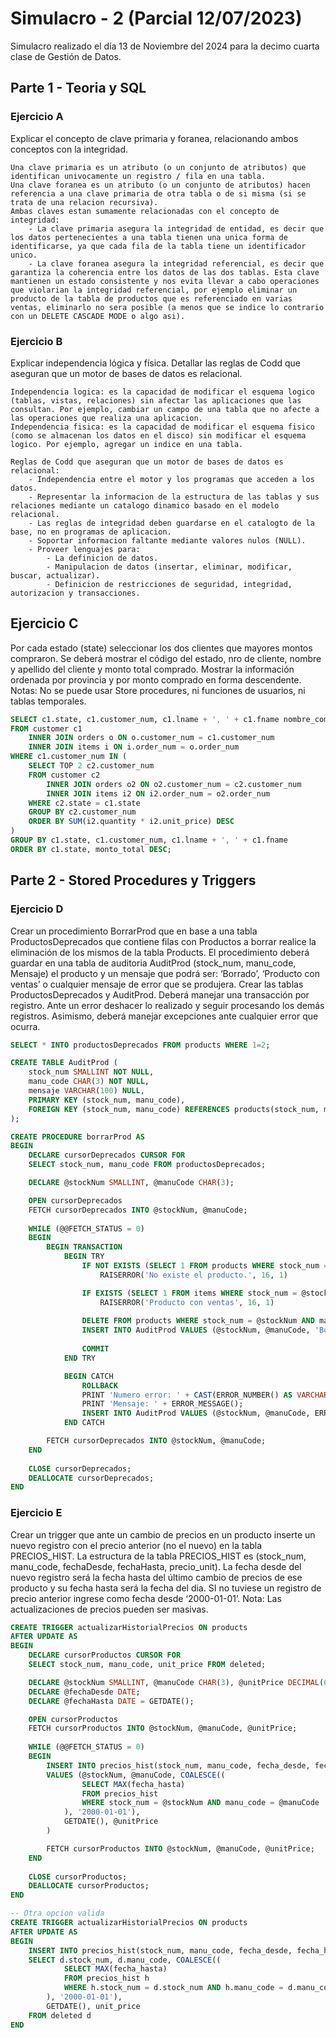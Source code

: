 # Simulacro - 2 (Parcial 12/07/2023)

Simulacro realizado el día 13 de Noviembre del 2024 para la decimo cuarta clase de Gestión de Datos.

## Parte 1 - Teoria y SQL

### Ejercicio A
Explicar el concepto de clave primaria y foranea, relacionando ambos conceptos con la integridad.

```
Una clave primaria es un atributo (o un conjunto de atributos) que identifican univocamente un registro / fila en una tabla.
Una clave foranea es un atributo (o un conjunto de atributos) hacen referencia a una clave primaria de otra tabla o de si misma (si se trata de una relacion recursiva).
Ambas claves estan sumamente relacionadas con el concepto de integridad:
    - La clave primaria asegura la integridad de entidad, es decir que los datos pertenecientes a una tabla tienen una unica forma de identificarse, ya que cada fila de la tabla tiene un identificador unico.
    - La clave foranea asegura la integridad referencial, es decir que garantiza la coherencia entre los datos de las dos tablas. Esta clave mantienen un estado consistente y nos evita llevar a cabo operaciones que violarian la integridad referencial, por ejemplo eliminar un producto de la tabla de productos que es referenciado en varias ventas, eliminarlo no sera posible (a menos que se indice lo contrario con un DELETE CASCADE MODE o algo asi).
```

### Ejercicio B
Explicar independencia lógica y física. Detallar las reglas de Codd que aseguran que un motor de bases de datos es relacional.

```
Independencia logica: es la capacidad de modificar el esquema logico (tablas, vistas, relaciones) sin afectar las aplicaciones que las consultan. Por ejemplo, cambiar un campo de una tabla que no afecte a las operaciones que realiza una aplicacion.
Independencia fisica: es la capacidad de modificar el esquema fisico (como se almacenan los datos en el disco) sin modificar el esquema logico. Por ejemplo, agregar un indice en una tabla.

Reglas de Codd que aseguran que un motor de bases de datos es relacional:
    - Independencia entre el motor y los programas que acceden a los datos.
    - Representar la informacion de la estructura de las tablas y sus relaciones mediante un catalogo dinamico basado en el modelo relacional.
    - Las reglas de integridad deben guardarse en el catalogto de la base, no en programas de aplicacion.
    - Soportar informacion faltante mediante valores nulos (NULL).
    - Proveer lenguajes para:
        - La definicion de datos.
        - Manipulacion de datos (insertar, eliminar, modificar, buscar, actualizar).
        - Definicion de restricciones de seguridad, integridad, autorizacion y transacciones. 
```

## Ejercicio C
Por cada estado (state) seleccionar los dos clientes que mayores montos compraron. Se deberá mostrar el código del estado, nro de cliente, nombre y apellido del cliente y monto total comprado. Mostrar la información ordenada por provincia y por monto comprado en forma descendente. Notas: No se puede usar Store procedures, ni funciones de usuarios, ni tablas temporales.

```sql
SELECT c1.state, c1.customer_num, c1.lname + ', ' + c1.fname nombre_completo, SUM(i.quantity * i.unit_price) monto_total
FROM customer c1
	INNER JOIN orders o ON o.customer_num = c1.customer_num
	INNER JOIN items i ON i.order_num = o.order_num
WHERE c1.customer_num IN (
	SELECT TOP 2 c2.customer_num
	FROM customer c2
		INNER JOIN orders o2 ON o2.customer_num = c2.customer_num
		INNER JOIN items i2 ON i2.order_num = o2.order_num
	WHERE c2.state = c1.state
	GROUP BY c2.customer_num
	ORDER BY SUM(i2.quantity * i2.unit_price) DESC
)
GROUP BY c1.state, c1.customer_num, c1.lname + ', ' + c1.fname
ORDER BY c1.state, monto_total DESC;
```

## Parte 2 - Stored Procedures y Triggers

### Ejercicio D
Crear un procedimiento BorrarProd que en base a una tabla ProductosDeprecados que  contiene filas con Productos a borrar realice la eliminación de los mismos de la tabla Products. El procedimiento deberá guardar en una tabla de auditoria AuditProd (stock_num, manu_code, Mensaje) el producto y un mensaje que podrá ser: ‘Borrado’, ‘Producto con ventas’ o cualquier mensaje de error que se produjera. Crear las tablas ProductosDeprecados y AuditProd. Deberá manejar una transacción por registro. Ante un error deshacer lo realizado y seguir  procesando los demás registros. Asimismo, deberá manejar excepciones ante cualquier error que ocurra.

```sql
SELECT * INTO productosDeprecados FROM products WHERE 1=2;

CREATE TABLE AuditProd (
    stock_num SMALLINT NOT NULL,
    manu_code CHAR(3) NOT NULL,
    mensaje VARCHAR(100) NULL,
    PRIMARY KEY (stock_num, manu_code),
    FOREIGN KEY (stock_num, manu_code) REFERENCES products(stock_num, manu_code)
);

CREATE PROCEDURE borrarProd AS
BEGIN
    DECLARE cursorDeprecados CURSOR FOR 
    SELECT stock_num, manu_code FROM productosDeprecados;

	DECLARE @stockNum SMALLINT, @manuCode CHAR(3);

    OPEN cursorDeprecados
    FETCH cursorDeprecados INTO @stockNum, @manuCode; 
    
    WHILE (@@FETCH_STATUS = 0)
	BEGIN
        BEGIN TRANSACTION
		    BEGIN TRY
                IF NOT EXISTS (SELECT 1 FROM products WHERE stock_num = @stockNum AND manu_code = @manuCode)
                    RAISERROR('No existe el producto.', 16, 1)

                IF EXISTS (SELECT 1 FROM items WHERE stock_num = @stockNum AND manu_code = @manuCode)
                    RAISERROR('Producto con ventas', 16, 1)
                
                DELETE FROM products WHERE stock_num = @stockNum AND manu_code = @manuCode;
                INSERT INTO AuditProd VALUES (@stockNum, @manuCode, 'Borrado')
        
				COMMIT
			END TRY

			BEGIN CATCH
                ROLLBACK
				PRINT 'Numero error: ' + CAST(ERROR_NUMBER() AS VARCHAR);
				PRINT 'Mensaje: ' + ERROR_MESSAGE();
                INSERT INTO AuditProd VALUES (@stockNum, @manuCode, ERROR_MESSAGE())
			END CATCH

        FETCH cursorDeprecados INTO @stockNum, @manuCode;
    END
	
    CLOSE cursorDeprecados;
    DEALLOCATE cursorDeprecados;
END
```

### Ejercicio E
Crear un trigger que ante un cambio de precios en un producto inserte un nuevo registro con el precio anterior (no el nuevo) en la tabla PRECIOS_HIST. La estructura de la tabla PRECIOS_HIST es (stock_num, manu_code, fechaDesde, fechaHasta, precio_unit). La fecha desde del nuevo registro será la fecha hasta del último cambio de precios de ese producto y su fecha hasta será la fecha del dia. SI no tuviese un registro de precio anterior ingrese como fecha desde ‘2000-01-01’. Nota: Las actualizaciones de precios pueden ser masivas.

```sql
CREATE TRIGGER actualizarHistorialPrecios ON products
AFTER UPDATE AS
BEGIN
    DECLARE cursorProductos CURSOR FOR 
    SELECT stock_num, manu_code, unit_price FROM deleted;

	DECLARE @stockNum SMALLINT, @manuCode CHAR(3), @unitPrice DECIMAL(6, 2);
    DECLARE @fechaDesde DATE;
    DECLARE @fechaHasta DATE = GETDATE();

    OPEN cursorProductos
    FETCH cursorProductos INTO @stockNum, @manuCode, @unitPrice; 
    
    WHILE (@@FETCH_STATUS = 0)
	BEGIN
        INSERT INTO precios_hist(stock_num, manu_code, fecha_desde, fecha_hasta, precio_unit)
        VALUES (@stockNum, @manuCode, COALESCE((
                SELECT MAX(fecha_hasta) 
                FROM precios_hist 
                WHERE stock_num = @stockNum AND manu_code = @manuCode
            ), '2000-01-01'), 
            GETDATE(), @unitPrice
        )

        FETCH cursorProductos INTO @stockNum, @manuCode, @unitPrice; 
    END
	
    CLOSE cursorProductos;
    DEALLOCATE cursorProductos;
END

-- Otra opcion valida
CREATE TRIGGER actualizarHistorialPrecios ON products
AFTER UPDATE AS
BEGIN
    INSERT INTO precios_hist(stock_num, manu_code, fecha_desde, fecha_hasta, precio_unit)
    SELECT d.stock_num, d.manu_code, COALESCE((
            SELECT MAX(fecha_hasta) 
            FROM precios_hist h 
            WHERE h.stock_num = d.stock_num AND h.manu_code = d.manu_code
        ), '2000-01-01'), 
        GETDATE(), unit_price
    FROM deleted d
END
```
